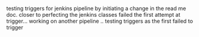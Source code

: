 #
testing triggers for jenkins pipeline by initiating a change in the read me doc.
closer to perfecting the jenkins classes
failed the first attempt at trigger...
working on another pipeline .. testing triggers as the first failed to trigger
